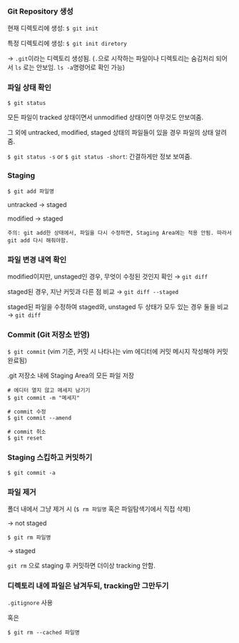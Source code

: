 ### Git Repository 생성

현재 디렉토리에 생성: `$ git init`

특정 디렉토리에 생성: `$ git init diretory`

→ `.git`이라는 디렉토리 생성됨. (`.`으로 시작하는 파일이나 디렉토리는 숨김처리 되어서 `ls` 로는 안보임. `ls -a`명령어로 확인 가능)

### 파일 상태 확인

`$ git status`

모든 파일이 tracked 상태이면서 unmodified 상태이면  아무것도 안보여줌.

그 외에 untracked, modified, staged 상태의 파일들이 있을 경우 파일의 상태 알려줌.

`$ git status -s` or `$ git status -short`: 간결하게만 정보 보여줌.

### Staging

`$ git add 파일명`

untracked → staged

modified → staged

```
주의: git add한 상태에서, 파일을 다시 수정하면, Staging Area에는 적용 안됨. 따라서 git add 다시 해줘야함.
```

### 파일 변경 내역 확인

modified이지만, unstaged인 경우, 무엇이 수정된 것인지 확인 → `git diff` 

staged된 경우, 지난 커밋과 다른 점 비교 → `git diff --staged` 

staged된 파일을 수정하여 staged와, unstaged 두 상태가 모두 있는 경우 둘을 비교 → `git diff`

### Commit (Git 저장소 반영)

`$ git commit` (vim 기준, 커밋 시 나타나는 vim 에디터에 커밋 메시지 작성해야 커밋 완료됨)

.git 저장소 내에 Staging Area의 모든 파일 저장

```
# 에디터 열지 않고 메세지 남기기
$ git commit -m "메세지"

# commit 수정
$ git commit --amend

# commit 취소
$ git reset
```

### Staging 스킵하고 커밋하기

`$ git commit -a` 

### 파일 제거

폴더 내에서 그냥 제거 시 (`$ rm 파일명` 혹은 파일탐색기에서 직접 삭제)

→ not staged

`$ git rm 파일명`

→ staged

`git rm` 으로 staging 후 커밋하면 더이상 tracking 안함.

### 디렉토리 내에 파일은 남겨두되, tracking만 그만두기

`.gitignore` 사용

혹은

`$ git rm --cached 파일명`
